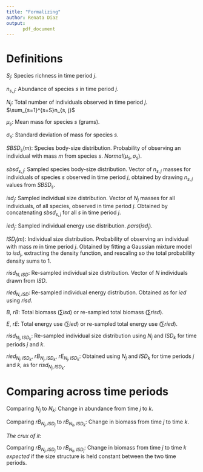 ```yaml
---
title: "Formalizing"
author: Renata Diaz
output:
      pdf_document
---
```



# Definitions

$S_j$: Species richness in time period $j$. 

$n_{s, j}$: Abundance of species $s$ in time period $j$.

$N_j$: Total number of individuals observed in time period $j$. $\sum_{s=1}^{s=S}n_{s, j}$

$\mu_s$: Mean mass for species $s$ (grams).

$\sigma_s$: Standard deviation of mass for species $s$.

$SBSD_s(m)$: Species body-size distribution. Probability of observing an individual with mass $m$ from species $s$. $Normal(\mu_s, \sigma_s)$.

$sbsd_{s, j}$: Sampled species body-size distribution. Vector of $n_{s, j}$ masses for individuals of species $s$ observed in time period $j$, obtained by drawing $n_{s, j}$ values from $SBSD_s$.

$isd_j$: Sampled individual size distribution. Vector of $N_j$ masses for all individuals, of all species, observed in time period $j$. Obtained by concatenating $sbsd_{s, j}$ for all $s$ in time period $j$. 

$ied_j$: Sampled individual energy use distribution. $pars(isd_j)$.

$ISD_j(m)$: Individual size distribution. Probability of observing an individual with mass $m$ in time period $j$. Obtained by fitting a Gaussian mixture model to $isd_j$, extracting the density function, and rescaling so the total probability density sums to 1. 

$risd_{N, ISD}$: Re-sampled individual size distribution. Vector of $N$ individuals drawn from $ISD$. 

$ried_{N, ISD}$: Re-sampled individual energy distribution. Obtained as for $ied$ using $risd$.

$B$, $rB$: Total biomass ($\sum isd$) or re-sampled total biomass ($\sum risd$).

$E$, $rE$: Total energy use ($\sum ied$) or re-sampled total energy use ($\sum ried$).

$risd_{N_j, ISD_k}$: Re-sampled individual size distribution using $N_j$ and $ISD_k$ for time periods $j$ and $k$. 

$ried_{N_j, ISD_k}$, $rB_{N_j, ISD_k}$, $rE_{N_j, ISD_k}$: Obtained using $N_j$ and $ISD_k$ for time periods $j$ and $k$, as for $risd_{N_j, ISD_k}$. 

# Comparing across time periods

Comparing $N_j$ to $N_k$: Change in abundance from time $j$ to $k$.

Comparing $rB_{N_j, ISD_j}$ to $rB_{N_k, ISD_k}$: Change in biomass from time $j$ to time $k$. 

*The crux of it*:

Comparing $rB_{N_j, ISD_j}$ to $rB_{N_k, ISD_j}$: Change in biomass from time $j$ to time $k$ *expected* if the size structure is held constant between the two time periods. 

